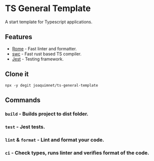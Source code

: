 # TS General Template

A start template for Typescript applications.

## Features

- [Rome](https://rome.tools/) - Fast linter and formatter.
- [swc](https://swc.rs/) - Fast rust based TS compiler.
- [Jest](https://jestjs.io/) - Testing framework.

## Clone it

`npx -y degit joaquimnet/ts-general-template`

## Commands

### `build` - Builds project to dist folder.

### `test` - Jest tests.

### `lint` & `format` - Lint and format your code.

### `ci` - Check types, runs linter and verifies format of the code.
